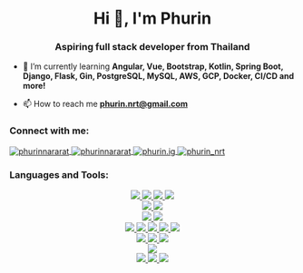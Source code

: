 <h1 align="center">Hi 👋, I'm Phurin</h1>
<h3 align="center">Aspiring full stack developer from Thailand</h3>

- 🌱 I’m currently learning **Angular, Vue, Bootstrap, Kotlin, Spring Boot, Django, Flask, Gin, PostgreSQL, MySQL, AWS, GCP, Docker, CI/CD and more!**

- 📫 How to reach me **phurin.nrt@gmail.com**

<h3 align="left">Connect with me:</h3>
<p align="left">
    <a href="https://linkedin.com/in/phurinnararat" target="_blank" rel="noopener noreferrer">
        <img align="center" src="https://img.shields.io/badge/LinkedIn-0077B5?style=for-the-badge&logo=linkedin&logoColor=white" alt="phurinnararat"/>
    </a>
    <a href="https://fb.com/phurinnararat" target="_blank" rel="noopener noreferrer">
        <img align="center" src="https://img.shields.io/badge/Facebook-1877F2?style=for-the-badge&logo=facebook&logoColor=white" alt="phurinnararat"/>
    </a>
    <a href="https://instagram.com/phurin.ig" target="_blank" rel="noopener noreferrer">
        <img align="center" src="https://img.shields.io/badge/Instagram-E4405F?style=for-the-badge&logo=instagram&logoColor=white" alt="phurin.ig"/>
    </a>
    <a href="https://www.hackerrank.com/phurin_nrt" target="_blank" rel="noopener noreferrer">
        <img align="center" src="https://img.shields.io/badge/-Hackerrank-2EC866?style=for-the-badge&logo=HackerRank&logoColor=white" alt="phurin_nrt"/>
    </a>
</p>

<h3 align="left">Languages and Tools:</h3>
<div align=center>
    <a href="https://www.w3schools.com/html/" target="_blank" rel="noopener noreferrer">
        <img src="https://img.shields.io/badge/html-E34F26?style=for-the-badge&logo=html5&logoColor=white">
    </a>
    <a href="https://www.w3schools.com/css/" target="_blank" rel="noopener noreferrer">
    <img src="https://img.shields.io/badge/css-1572B6?style=for-the-badge&logo=css3&logoColor=white">
    </a>
    <a href="https://developer.mozilla.org/en-US/docs/Web/JavaScript" target="_blank" rel="noopener noreferrer">
    <img src="https://img.shields.io/badge/javascript-F7DF1E?style=for-the-badge&logo=javascript&logoColor=black">
    </a>
    <a href="https://www.typescriptlang.org/" target="_blank" rel="noopener noreferrer">
    <img src="https://img.shields.io/badge/typescript-3178C6?style=for-the-badge&logo=typescript&logoColor=white">
    </a>
    <br>
    <a href="https://reactjs.org/" target="_blank" rel="noopener noreferrer">
    <img src="https://img.shields.io/badge/react-61DAFB?style=for-the-badge&logo=react&logoColor=black">
    </a>
    <a href="https://tailwindcss.com/" target="_blank" rel="noopener noreferrer">
    <img src="https://img.shields.io/badge/tailwindcss-06B6D4?style=for-the-badge&logo=tailwindcss&logoColor=white">
    </a>
    <br>
    <a href="https://nodejs.org" target="_blank" rel="noopener noreferrer">
    <img src="https://img.shields.io/badge/node.js-339933?style=for-the-badge&logo=Node.js&logoColor=white">
    </a>
    <a href="https://expressjs.com" target="_blank" rel="noopener noreferrer">
    <img src="https://img.shields.io/badge/express-000000?style=for-the-badge&logo=express&logoColor=white">
    </a>
    <br>
    <a href="https://www.cprogramming.com/" target="_blank" rel="noopener noreferrer">
    <img src="https://img.shields.io/badge/c-A8B9CC?style=for-the-badge&logo=c&logoColor=black">
    </a>
    <a href="https://golang.org" target="_blank" rel="noopener noreferrer">
    <img src="https://img.shields.io/badge/go-00ADD8?style=for-the-badge&logo=go&logoColor=white">
    </a>
    <a href="https://www.java.com" target="_blank" rel="noopener noreferrer">
    <img src="https://img.shields.io/badge/java-007396?style=for-the-badge&logo=java&logoColor=white">
    </a>
    <a href="https://www.python.org" target="_blank" rel="noopener noreferrer">
    <img src="https://img.shields.io/badge/python-3776AB?style=for-the-badge&logo=python&logoColor=white">
    </a>
    <a href="https://developer.apple.com/swift/" target="_blank" rel="noopener noreferrer">
    <img src="https://img.shields.io/badge/swift-F05138?style=for-the-badge&logo=swift&logoColor=white">
    </a>
    <br>
    <a href="https://www.microsoft.com/en-us/sql-server" target="_blank" rel="noopener noreferrer">
    <img src="https://img.shields.io/badge/Microsoft%20SQL%20Server-CC2927?style=for-the-badge&logo=microsoft%20sql%20server&logoColor=white">
    </a>
    <a href="https://www.mongodb.com/" target="_blank" rel="noopener noreferrer">
    <img src="https://img.shields.io/badge/MongoDB-4EA94B?style=for-the-badge&logo=mongodb&logoColor=white">
    </a>
    <a href="https://redis.io/" target="_blank" rel="noopener noreferrer">
    <img src="https://img.shields.io/badge/redis-%23DD0031.svg?&style=for-the-badge&logo=redis&logoColor=white">
    </a>
    <br>
    <a href="https://www.selenium.dev" target="_blank" rel="noopener noreferrer">
    <img src="https://img.shields.io/badge/selenium-43B02A?style=for-the-badge&logo=selenium&logoColor=white">
    </a>
    <br>
    <a href="https://www.arduino.cc/" target="_blank" rel="noopener noreferrer">
    <img src="https://img.shields.io/badge/arduino-00878F?style=for-the-badge&logo=arduino&logoColor=white">
    </a>
    <a href="https://www.linux.org/" target="_blank" rel="noopener noreferrer">
    <img src="https://img.shields.io/badge/linux-FCC624?style=for-the-badge&logo=linux&logoColor=black">
    </a>
    <a href="https://www.raspberrypi.com/" target="_blank" rel="noopener noreferrer">
    <img src="https://img.shields.io/badge/raspberrypi-A22846?style=for-the-badge&logo=raspberrypi&logoColor=white">
    </a>
    <br>
</div>
